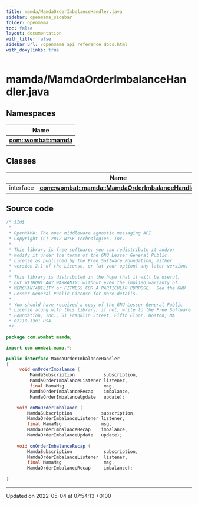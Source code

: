 ```yaml
---
title: mamda/MamdaOrderImbalanceHandler.java
sidebar: openmama_sidebar
folder: openmama
toc: false
layout: documentation
with_title: false
sidebar_url: /openmama_api_reference_docs.html
with_doxylinks: true
---
```


# mamda/MamdaOrderImbalanceHandler.java



## Namespaces

| Name           |
| -------------- |
| **[com::wombat::mamda](namespacecom_1_1wombat_1_1mamda.html)**  |

## Classes

|                | Name           |
| -------------- | -------------- |
| interface | **[com::wombat::mamda::MamdaOrderImbalanceHandler](interfacecom_1_1wombat_1_1mamda_1_1MamdaOrderImbalanceHandler.html)**  |




## Source code

```java
/* $Id$
 *
 * OpenMAMA: The open middleware agnostic messaging API
 * Copyright (C) 2012 NYSE Technologies, Inc.
 *
 * This library is free software; you can redistribute it and/or
 * modify it under the terms of the GNU Lesser General Public
 * License as published by the Free Software Foundation; either
 * version 2.1 of the License, or (at your option) any later version.
 *
 * This library is distributed in the hope that it will be useful,
 * but WITHOUT ANY WARRANTY; without even the implied warranty of
 * MERCHANTABILITY or FITNESS FOR A PARTICULAR PURPOSE.  See the GNU
 * Lesser General Public License for more details.
 *
 * You should have received a copy of the GNU Lesser General Public
 * License along with this library; if not, write to the Free Software
 * Foundation, Inc., 51 Franklin Street, Fifth Floor, Boston, MA
 * 02110-1301 USA
 */

package com.wombat.mamda;

import com.wombat.mama.*;

public interface MamdaOrderImbalanceHandler 
{
     void onOrderImbalance ( 
         MamdaSubscription           subscription,
         MamdaOrderImbalanceListener listener,
         final MamaMsg               msg,
         MamdaOrderImbalanceRecap    imbalance,
         MamdaOrderImbalanceUpdate   update);

    void onNoOrderImbalance (
        MamdaSubscription           subscription,
        MamdaOrderImbalanceListener listener,
        final MamaMsg               msg,
        MamdaOrderImbalanceRecap    imbalance,
        MamdaOrderImbalanceUpdate   update);
    
    void onOrderImbalanceRecap (
        MamdaSubscription            subscription,
        MamdaOrderImbalanceListener  listener,
        final MamaMsg                msg,
        MamdaOrderImbalanceRecap     imbalance);
    
}
```


-------------------------------

Updated on 2022-05-04 at 07:54:13 +0100
